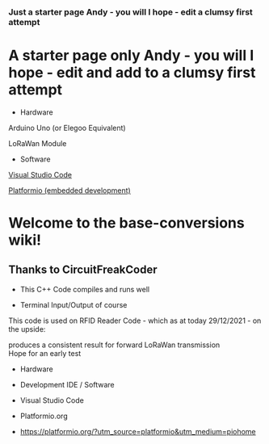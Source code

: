 ### Just a starter page Andy - you will I hope - edit a clumsy first attempt

# A starter page only Andy - you will I hope - edit and add to a clumsy first attempt

* Hardware

Arduino Uno (or Elegoo Equivalent)

LoRaWan Module



* Software

[Visual Studio Code](https://code.visualstudio.com)

[Platformio (embedded development)](https://platformio.org)


# Welcome to the base-conversions wiki!

## Thanks to CircuitFreakCoder

* This C++ Code compiles and runs well

* Terminal Input/Output of course

This code is used on RFID Reader Code - which as at today 29/12/2021 - on the upside:

produces a consistent result for forward LoRaWan transmission  
Hope for an early test 


* Hardware

* Development IDE / Software
* Visual Studio Code 

* Platformio.org
* https://platformio.org/?utm_source=platformio&utm_medium=piohome 
